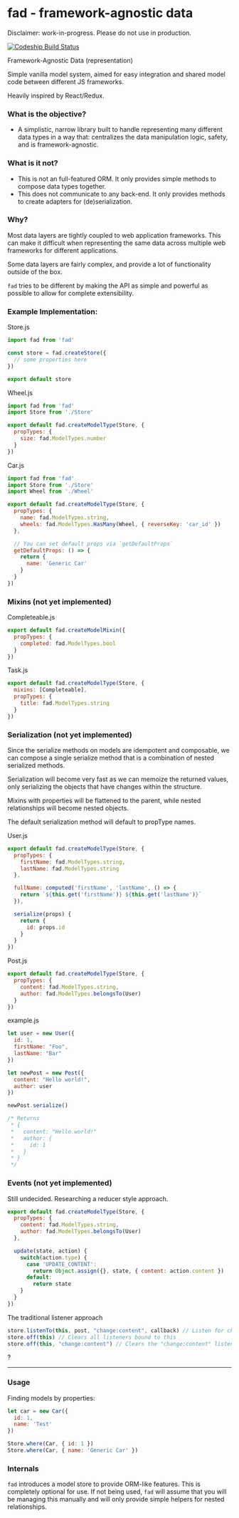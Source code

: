 # fad - framework-agnostic data

Disclaimer: work-in-progress. Please do not use in production.

[![Codeship Build Status](https://codeship.com/projects/86061510-0365-0134-078c-16bd53bff421/status?branch=master)](https://codeship.com/projects/153844)


Framework-Agnostic Data (representation)

Simple vanilla model system, aimed for easy integration and shared model code between different JS frameworks.

Heavily inspired by React/Redux.

### What is the objective?

- A simplistic, narrow library built to handle representing many different data types in a
  way that: centralizes the data manipulation logic, safety, and is framework-agnostic.

### What is it not?

- This is not an full-featured ORM. It only provides simple methods to compose data types together.
- This does not communicate to any back-end. It only provides methods to create adapters for (de)serialization.

### Why?

Most data layers are tightly coupled to web application frameworks. This can make it difficult when
representing the same data across multiple web frameworks for different applications.

Some data layers are fairly complex, and provide a lot of functionality outside of the box.

`fad` tries to be different by making the API as simple and powerful as possible to allow for complete extensibility.

### Example Implementation:

Store.js

```js
import fad from 'fad'

const store = fad.createStore({
  // some properties here
})

export default store
```

Wheel.js

```js
import fad from 'fad'
import Store from './Store'

export default fad.createModelType(Store, {
  propTypes: {
    size: fad.ModelTypes.number
  }
})
```

Car.js


```js
import fad from 'fad'
import Store from './Store'
import Wheel from './Wheel'

export default fad.createModelType(Store, {
  propTypes: {
    name: fad.ModelTypes.string,
    wheels: fad.ModelTypes.HasMany(Wheel, { reverseKey: 'car_id' })
  },

  // You can set default props via `getDefaultProps`
  getDefaultProps: () => {
    return {
      name: 'Generic Car'
    }
  }
})
```

### Mixins (not yet implemented)

Completeable.js

```js
export default fad.createModelMixin({
  propTypes: {
    completed: fad.ModelTypes.bool
  }
})
```

Task.js

```js
export default fad.createModelType(Store, {
  mixins: [Completeable],
  propTypes: {
    title: fad.ModelTypes.string
  }
})
```

### Serialization (not yet implemented)

Since the serialize methods on models are idempotent and composable, we can compose a
single serialize method that is a combination of nested serialized methods.

Serialization will become very fast as we can memoize the returned values, only serializing the objects
that have changes within the structure.

Mixins with properties will be flattened to the parent, while nested relationships will become nested objects.

The default serialization method will default to propType names.

User.js

```js
export default fad.createModelType(Store, {
  propTypes: {
    firstName: fad.ModelTypes.string,
    lastName: fad.ModelTypes.string
  },

  fullName: computed('firstName', 'lastName', () => {
    return `${this.get('firstName')} ${this.get('lastName')}`
  }),

  serialize(props) {
    return {
      id: props.id
    }
  }
})
```

Post.js

```js
export default fad.createModelType(Store, {
  propTypes: {
    content: fad.ModelTypes.string,
    author: fad.ModelTypes.belongsTo(User)
  }
})
```

example.js

```js
let user = new User({
  id: 1,
  firstName: "Foo",
  lastName: "Bar"
})

let newPost = new Post({
  content: "Hello world!",
  author: user
})

newPost.serialize()

/* Returns
 * {
 *   content: "Hello world!"
 *   author: {
 *     id: 1
 *   }
 * }
 */

```

### Events (not yet implemented)

Still undecided. Researching a reducer style approach.

```js
export default fad.createModelType(Store, {
  propTypes: {
    content: fad.ModelTypes.string,
    author: fad.ModelTypes.belongsTo(User)
  },

  update(state, action) {
    switch(action.type) {
      case 'UPDATE_CONTENT':
        return Object.assign({}, state, { content: action.content })
      default:
        return state
    }
  }
})
```

The traditional listener approach

```js
store.listenTo(this, post, "change:content", callback) // Listen for changes on the post content
store.off(this) // Clears all listeners bound to this
store.off(this, "change:content") // Clears the "change:content" listener
```

?

---

### Usage


Finding models by properties:

```js
let car = new Car({
  id: 1,
  name: 'Test'
})

Store.where(Car, { id: 1 })
Store.where(Car, { name: 'Generic Car' })
```

### Internals

`fad` introduces a model store to provide ORM-like features. This is completely optional for use.
If not being used, `fad` will assume that you will be managing this manually and will only provide simple helpers for nested relationships.
